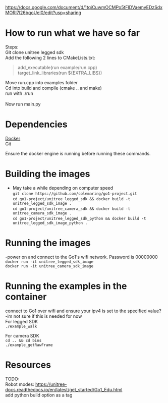 https://docs.google.com/document/d/1tqiCuwmOCMPo5tFlDVaemyEDzSdxMORl7l26bqoUeI0/edit?usp=sharing<br>


# How to run what we have so far
Steps: <br>
Git clone unitree legged sdk <br>
Add the following 2 lines to CMakeLists.txt: <br>
 > add_executable(run example/run.cpp) <br>
 > target_link_libraries(run ${EXTRA_LIBS}) <br>

Move run.cpp into examples folder <br>
Cd into build and compile (cmake .. and make) <br>
run with ./run <br><br>
Now run main.py


# Dependencies
[Docker](https://www.docker.com/get-started/) <br>
Git <br>

Ensure the docker engine is running before running these commands. <br>

# Building the images
 - May take a while depending on computer speed <br>
```git clone https://github.com/colemaring/go1-project.git ```<br>
```cd go1-project/unitree_legged_sdk && docker build -t unitree_legged_sdk_image .```  <br>
```cd go1-project/unitree_camera_sdk && docker build -t unitree_camera_sdk_image .```  <br>
```cd go1-project/unitree_legged_sdk_python && docker build -t unitree_legged_sdk_image_python .```  <br>

# Running the images
-power on and connect to the Go1's wifi network. Password is 00000000 <br>
```docker run -it unitree_legged_sdk_image```  <br>
```docker run -it unitree_camera_sdk_image```  <br>

# Running the examples in the container
connect to Go1 over wifi and ensure your ipv4 is set to the specified value? -im not sure if this is needed for now <br>
For legged SDK <br>
```./example_walk``` <br>

For camera SDK <br>
```cd .. && cd bins ``` <br>
```./example_getRawFrame``` <br>

# Resources
TODO: <br>
Robot modes: https://unitree-docs.readthedocs.io/en/latest/get_started/Go1_Edu.html <br>
add python build option as a tag <br>

